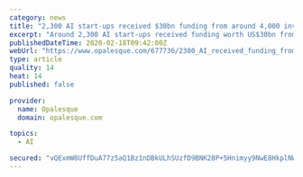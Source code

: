 ```yaml
---
category: news
title: "2,300 AI start-ups received $30bn funding from around 4,000 investors in 2019"
excerpt: "Around 2,300 AI start-ups received funding worth US$30bn from around 4,000 investors during 2019, which is the highest among all emerging technologies. However, AI lagged behind other technologies (including cloud, Fintech, Big Data, and IoT) in terms of average deal size and had the second-lowest investors-to-idea ratio. Key funded companies ..."
publishedDateTime: 2020-02-18T09:42:00Z
webUrl: "https://www.opalesque.com/677736/2300_AI_received_funding_from_around773.html"
type: article
quality: 14
heat: 14
published: false

provider:
  name: Opalesque
  domain: opalesque.com

topics:
  - AI

secured: "vQExmW8UffDuA77z5aQ1Bz1nDBkULhSUzfD9BNK28P+5Hnimyy9NwE8HkplNWB4UrlKSBW6AQpVjH2CYVB41qDBNcLQcIXJ2UsjeAi5cd/2cRKSIlGh5Lys4CCJQvyEE7k9MgszxyvgK+Pk9A9o+Dx0gHyIC1pVpYcyJWCyaKJUbZUXUlyXJf21QtA9PFLpBM+xbpKtfkg78leYcKY0xjU4I96EvCJNH7l4ts226VyZEHDc1LJKfYPs+HRQeeIaERIW9+JpAnspvswU8X8zX6ouVBwTsUpjMzZHyIo6eSF16qE5ZxtNFXfPfJsf+lkql;dApTlm/bzyHwzY+Ydy7v5w=="
---
```


